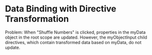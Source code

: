 # Data Binding with Directive Transformation

Problem: When "Shuffle Numbers" is clicked, properties in the myData object in the root scope are updated. However, the myObjectInput child directives, which contain transformed data based on myData, do not update.